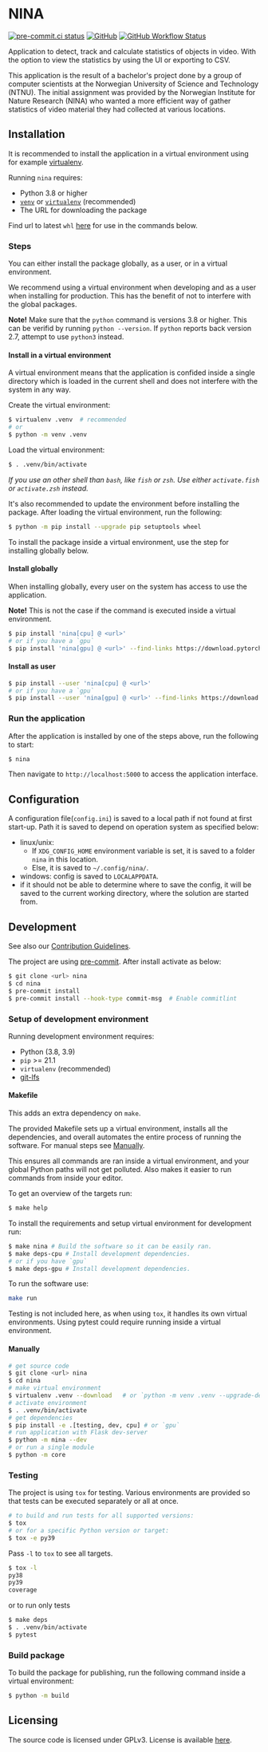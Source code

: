 # NINA

[![pre-commit.ci status](https://results.pre-commit.ci/badge/github/MindTooth/fish-code/master.svg)](https://results.pre-commit.ci/latest/github/MindTooth/fish-code/master)
[![GitHub](https://img.shields.io/github/license/MindTooth/fish-code)](./LICENSE)
[![GitHub Workflow Status](https://img.shields.io/github/workflow/status/MindTooth/fish-code/Tests)](https://github.com/MindTooth/fish-code/actions/workflows/tests.yaml)

Application to detect, track and calculate statistics of objects in video. With
the option to view the statistics by using the UI or exporting to CSV.

This application is the result of a bachelor's project done by a group of
computer scientists at the Norwegian University of Science and Technology
(NTNU). The initial assignment was provided by the Norwegian Institute for
Nature Research (NINA) who wanted a more efficient way of gather statistics of
video material they had collected at various locations.

## Installation

It is recommended to install the application in a virtual environment using
for example [virtualenv](https://virtualenv.pypa.io/en/latest/).

Running `nina` requires:

- Python 3.8 or higher
- [`venv`](https://docs.python.org/3/library/venv.html) or
  [`virtualenv`](https://virtualenv.pypa.io) (recommended)
- The URL for downloading the package

Find url to latest `whl`
[here](https://github.com/MindTooth/fish-code/releases/latest) for use in
the commands below.

### Steps

You can either install the package globally, as a user, or in a virtual
environment.

We recommend using a virtual environment when developing and as a user
when installing for production. This has the benefit of not to interfere
with the global packages.

**Note!** Make sure that the `python` command is versions 3.8 or higher.
This can be verifid by running `python --version`. If `python` reports
back version 2.7, attempt to use `python3` instead.

#### Install in a virtual environment

A virtual environment means that the application is confided inside a
single directory which is loaded in the current shell and does not
interfere with the system in any way.

Create the virtual environment:

```sh
$ virtualenv .venv  # recommended
# or
$ python -m venv .venv
```

Load the virtual environment:

```sh
$ . .venv/bin/activate
```

_If you use an other shell than `bash`, like `fish` or `zsh`. Use
either `activate.fish` or `activate.zsh` instead._

It's also recommended to update the environment before installing the package.
After loading the virtual environment, run the following:

```sh
$ python -m pip install --upgrade pip setuptools wheel
```

To install the package inside a virtual environment, use the step for
installing globally below.

#### Install globally

When installing globally, every user on the system has access to use the
application.

**Note!** This is not the case if the command is executed inside a
virtual environment.

```sh
$ pip install 'nina[cpu] @ <url>'
# or if you have a `gpu`
$ pip install 'nina[gpu] @ <url>' --find-links https://download.pytorch.org/whl/torch_stable.html
```

#### Install as user

```sh
$ pip install --user 'nina[cpu] @ <url>'
# or if you have a `gpu`
$ pip install --user 'nina[gpu] @ <url>' --find-links https://download.pytorch.org/whl/torch_stable.html
```

### Run the application

After the application is installed by one of the steps above, run the
following to start:

```sh
$ nina
```

Then navigate to `http://localhost:5000` to access the application
interface.

## Configuration

A configuration file(`config.ini`) is saved to a local path if not found at first start-up.
Path it is saved to depend on operation system as specified below:

- linux/unix:
  - If `XDG_CONFIG_HOME` environment variable is set, it is saved to a folder
    `nina` in this location.
  - Else, it is saved to `~/.config/nina/`.
- windows: config is saved to `LOCALAPPDATA`.
- if it should not be able to determine where to save the config, it will be saved
  to the current working directory, where the solution are started from.

## Development

See also our [Contribution Guidelines](./CONTRIBUTING.md).

The project are using [pre-commit](https://pre-commit.com/). After install
activate as below:

```sh
$ git clone <url> nina
$ cd nina
$ pre-commit install
$ pre-commit install --hook-type commit-msg  # Enable commitlint
```

### Setup of development environment

Running development environment requires:

- Python (3.8, 3.9)
- `pip` >= 21.1
- `virtualenv` (recommended)
- [git-lfs](https://git-lfs.github.com/)

#### Makefile

This adds an extra dependency on `make`.

The provided Makefile sets up a virtual environment, installs all the
dependencies, and overall automates the entire process of running the software.
For manual steps see [Manually](#Manually).

This ensures all commands are ran inside a virtual environment, and your global
Python paths will not get polluted. Also makes it easier to run commands from
inside your editor.

To get an overview of the targets run:

```sh
$ make help
```

To install the requirements and setup virtual environment for development run:

```sh
$ make nina # Build the software so it can be easily ran.
$ make deps-cpu # Install development dependencies.
# or if you have `gpu`
$ make deps-gpu # Install development dependencies.
```

To run the software use:

```sh
make run
```

Testing is not included here, as when using `tox`, it handles its own virtual
environments. Using pytest could require running inside a virtual environment.

#### Manually

```sh
# get source code
$ git clone <url> nina
$ cd nina
# make virtual environment
$ virtualenv .venv --download   # or `python -m venv .venv --upgrade-deps`
# activate environment
$ . .venv/bin/activate
# get dependencies
$ pip install -e .[testing, dev, cpu] # or `gpu`
# run application with Flask dev-server
$ python -m nina --dev
# or run a single module
$ python -m core
```

### Testing

The project is using `tox` for testing. Various environments are provided
so that tests can be executed separately or all at once.

```sh
# to build and run tests for all supported versions:
$ tox
# or for a specific Python version or target:
$ tox -e py39
```

Pass `-l` to `tox` to see all targets.

```sh
$ tox -l
py38
py39
coverage
```

or to run only tests

```sh
$ make deps
$ . .venv/bin/activate
$ pytest
```

### Build package

To build the package for publishing, run the following command inside a
virtual environment:

```sh
$ python -m build
```

## Licensing

The source code is licensed under GPLv3. License is available [here](./LICENSE).
